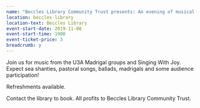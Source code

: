 ```yaml
---
name: "Beccles Library Community Trust presents: An evening of musical entertainment"
location: beccles-library
location-text: Beccles Library
event-start-date: 2019-11-08
event-start-time: 1900
event-ticket-price: 3
breadcrumb: y
---
```


Join us for music from the U3A Madrigal groups and Singing With Joy. Expect sea shanties, pastoral songs, ballads, madrigals and some audience participation!

Refreshments available.

Contact the library to book. All profits to Beccles Library Community Trust.
